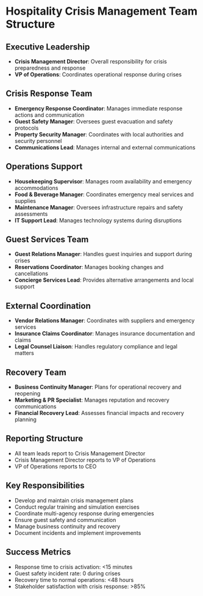 # Hospitality Crisis Management Team Structure

## Executive Leadership
- **Crisis Management Director**: Overall responsibility for crisis preparedness and response
- **VP of Operations**: Coordinates operational response during crises

## Crisis Response Team
- **Emergency Response Coordinator**: Manages immediate response actions and communication
- **Guest Safety Manager**: Oversees guest evacuation and safety protocols
- **Property Security Manager**: Coordinates with local authorities and security personnel
- **Communications Lead**: Manages internal and external communications

## Operations Support
- **Housekeeping Supervisor**: Manages room availability and emergency accommodations
- **Food & Beverage Manager**: Coordinates emergency meal services and supplies
- **Maintenance Manager**: Oversees infrastructure repairs and safety assessments
- **IT Support Lead**: Manages technology systems during disruptions

## Guest Services Team
- **Guest Relations Manager**: Handles guest inquiries and support during crises
- **Reservations Coordinator**: Manages booking changes and cancellations
- **Concierge Services Lead**: Provides alternative arrangements and local support

## External Coordination
- **Vendor Relations Manager**: Coordinates with suppliers and emergency services
- **Insurance Claims Coordinator**: Manages insurance documentation and claims
- **Legal Counsel Liaison**: Handles regulatory compliance and legal matters

## Recovery Team
- **Business Continuity Manager**: Plans for operational recovery and reopening
- **Marketing & PR Specialist**: Manages reputation and recovery communications
- **Financial Recovery Lead**: Assesses financial impacts and recovery planning

## Reporting Structure
- All team leads report to Crisis Management Director
- Crisis Management Director reports to VP of Operations
- VP of Operations reports to CEO

## Key Responsibilities
- Develop and maintain crisis management plans
- Conduct regular training and simulation exercises
- Coordinate multi-agency response during emergencies
- Ensure guest safety and communication
- Manage business continuity and recovery
- Document incidents and implement improvements

## Success Metrics
- Response time to crisis activation: <15 minutes
- Guest safety incident rate: 0 during crises
- Recovery time to normal operations: <48 hours
- Stakeholder satisfaction with crisis response: >85%
